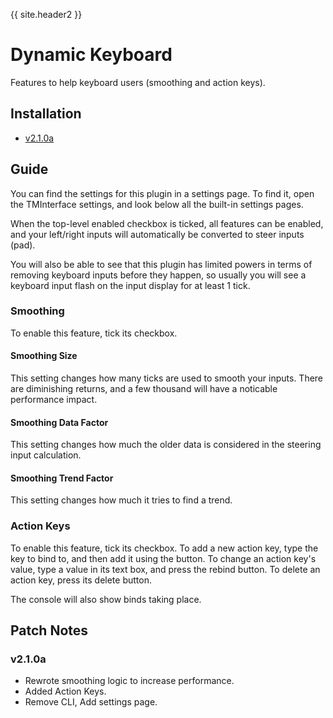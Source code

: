 {{ site.header2 }}

# Dynamic Keyboard

Features to help keyboard users (smoothing and action keys).

## Installation

- [v2.1.0a](https://github.com/Sai-Moen/TMInterface-AS-SaiMoen/releases/download/v2.1.0a_small/dynamic_kb.zip)

## Guide

You can find the settings for this plugin in a settings page.
To find it, open the TMInterface settings, and look below all the built-in settings pages.

When the top-level enabled checkbox is ticked, all features can be enabled,
and your left/right inputs will automatically be converted to steer inputs (pad).

You will also be able to see that this plugin has limited powers in terms of removing keyboard inputs before they happen,
so usually you will see a keyboard input flash on the input display for at least 1 tick.

### Smoothing

To enable this feature, tick its checkbox.

#### Smoothing Size

This setting changes how many ticks are used to smooth your inputs.
There are diminishing returns, and a few thousand will have a noticable performance impact.

#### Smoothing Data Factor

This setting changes how much the older data is considered in the steering input calculation.

#### Smoothing Trend Factor

This setting changes how much it tries to find a trend.

### Action Keys

To enable this feature, tick its checkbox.
To add a new action key, type the key to bind to, and then add it using the button.
To change an action key's value, type a value in its text box, and press the rebind button.
To delete an action key, press its delete button.

The console will also show binds taking place.

## Patch Notes

### v2.1.0a

- Rewrote smoothing logic to increase performance.
- Added Action Keys.
- Remove CLI, Add settings page.
